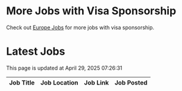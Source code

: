 # More Jobs with Visa Sponsorship

Check out [Europe Jobs](https://github.com/sureshparimi/europejobs#latest-jobs) for more jobs with visa sponsorship.

# Latest Jobs

This page is updated at April 29, 2025 07:26:31

| Job Title | Job Location | Job Link | Job Posted |
| --- | --- | --- | --- |
